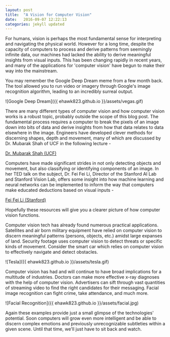 ```yaml
---
layout: post
title:  "A Vision for Computer Vision"
date:   2016-09-07 12:22:13
categories: jekyll updated
---
```


For humans, vision is perhaps the most fundamental sense for interpreting and navigating the physical world. However for a long time, despite the capacity of computers to process and derive patterns from seemingly infinite data, our machines had lacked the ability to derive meaningful insights from visual inputs. This has been changing rapidly in recent years, and many of the applications for 'computer vision' have begun to make their way into the mainstream.

You may remember the Google Deep Dream meme from a few month back. The tool allowed you to run video or imagery through Google's image recognition algorithm, leading to an incredibly surreal output.

![Google Deep Dream]({{ ehawk823.github.io }}/assets/vegas.gif)

There are many different types of computer vision and how computer vision works is a robust topic, probably outside the scope of this blog post. The fundamental process requires a computer to break the pixels of an image down into bits of data and derive insights from how that data relates to data elsewhere in the image. Engineers have developed clever methods for discerning shapes, depth and movement, many of which are discussed by Dr. Mubarak Shah of UCF in the following lecture -

[Dr. Mubarak Shah (UCF)](https://www.youtube.com/watch?v=715uLCHt4jE)

Computers have made significant strides in not only detecting objects and movement, but also classifying or identifying components of an image. In her TED talk on the subject, Dr. Fei Fei Li, Director of the Stanford AI Lab and Stanford Vision Lab, offers some insight into how machine learning and neural networks can be implemented to inform the way that computers make educated deductions based on visual inputs -

[Fei Fei Li (Stanford)](https://www.youtube.com/watch?v=40riCqvRoMs)

Hopefully these resources will give you a clearer picture of how computer vision functions.

Computer vision tech has already found numerous practical applications. Satellites and air born military equipment have relied on computer vision to discern meaningful patterns (persons, objects, etc.) amidst large expanses of land. Security footage uses computer vision to detect threats or specific kinds of movement. Consider the smart car which relies on computer vision to effectively navigate and detect obstacles.

![Tesla]({{ ehawk823.github.io }}/assets/tesla.gif)

Computer vision has had and will continue to have broad implications for a multitude of industries. Doctors can make more effective x-ray diagnoses with the help of computer vision. Advertisers can sift through vast quantities of streaming video to find the right candidates for their messaging. Facial image recognition can fight crime, take attendance, and much more.

![Facial Recognition]({{ ehawk823.github.io }}/assets/facial.jpg)

Again these examples provide just a small glimpse of the technologies' potential. Soon computers will grow even more intelligent and be able to discern complex emotions and previously unrecognizable subtleties within a given scene. Until that time, we'll just have to sit back and watch.
